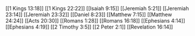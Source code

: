 [[1 Kings 13:18]]
[[1 Kings 22:22]]
[[Isaiah 9:15]]
[[Jeremiah 5:21]]
[[Jeremiah 23:14]]
[[Jeremiah 23:32]]
[[Daniel 8:23]]
[[Matthew 7:15]]
[[Matthew 24:24]]
[[Acts 20:30]]
[[Romans 1:28]]
[[Romans 16:18]]
[[Ephesians 4:14]]
[[Ephesians 4:19]]
[[2 Timothy 3:5]]
[[2 Peter 2:1]]
[[Revelation 16:14]]
